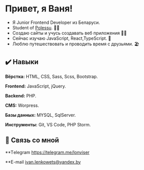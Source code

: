 # Привет, я Ваня!
- Я Junior Frontend Developer из Беларуси. 
- Student of [Polessu](https://www.polessu.by/). 👨‍🎓
- Создаю сайты и учусь создавать веб приложения 👨‍💻
- Сейчас изучаю JavaScript, React,TypeScript. 📖
- Люблю путешествовать и проводить время с друзьями. 🏖
  
  
## ✔️ Навыки

**Вёрстка:** HTML, CSS, Sass, Scss, Bootstrap.

**Frontend:** JavaScript, jQuery.

**Backend:** PHP.

**CMS:** Worpress.

**Базы данных:** MYSQL, SqlServer.

**Инструменты:** Git, VS Code, PHP Storm.

  
## 🔗 Связь со мной

**Тelegram https://telegram.me/lonviser

**E-mail ivan.lenkowets@yandex.by
